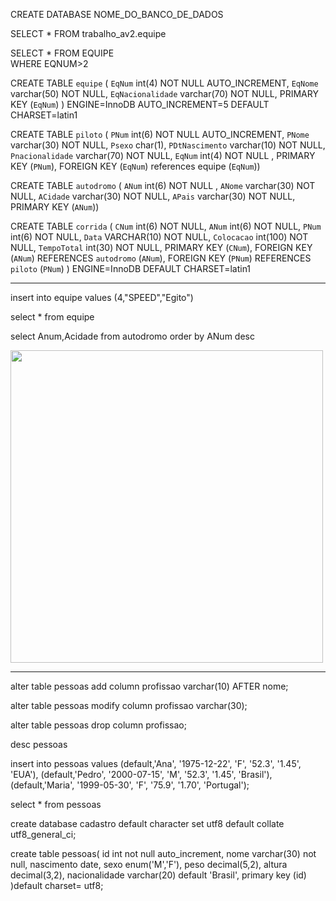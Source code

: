 CREATE DATABASE NOME_DO_BANCO_DE_DADOS

SELECT * FROM trabalho_av2.equipe

SELECT * FROM EQUIPE<br>
WHERE EQNUM>2


CREATE TABLE `equipe` (
  `EqNum` int(4) NOT NULL AUTO_INCREMENT,
  `EqNome` varchar(50) NOT NULL,
  `EqNacionalidade` varchar(70) NOT NULL,
  PRIMARY KEY (`EqNum`)
) ENGINE=InnoDB AUTO_INCREMENT=5 DEFAULT CHARSET=latin1


CREATE TABLE `piloto` (
  `PNum` int(6) NOT NULL AUTO_INCREMENT,
  `PNome` varchar(30) NOT NULL,
  `Psexo` char(1),
  `PDtNascimento` varchar(10) NOT NULL,
  `Pnacionalidade` varchar(70) NOT NULL,
  `EqNum` int(4) NOT NULL ,
  PRIMARY KEY (`PNum`),
  FOREIGN KEY (`EqNum`) references equipe (`EqNum`))
  
  
  CREATE TABLE `autodromo` (
  `ANum` int(6) NOT NULL ,
  `ANome` varchar(30) NOT NULL,
  `ACidade` varchar(30) NOT NULL,
  `APais` varchar(30) NOT NULL,
  PRIMARY KEY (`ANum`))
  
  
  CREATE TABLE `corrida` (
  `CNum` int(6) NOT NULL,
  `ANum` int(6) NOT NULL,
  `PNum` int(6) NOT NULL,
  `Data` VARCHAR(10) NOT NULL,
  `Colocacao` int(100) NOT NULL,
  `TempoTotal` int(30) NOT NULL,
  PRIMARY KEY (`CNum`),
  FOREIGN KEY (`ANum`) REFERENCES `autodromo` (`ANum`),
  FOREIGN KEY (`PNum`) REFERENCES `piloto` (`PNum`)
) ENGINE=InnoDB DEFAULT CHARSET=latin1


_______________________________________________________________________
insert into equipe values (4,"SPEED","Egito")

select * from equipe

select Anum,Acidade from autodromo
order by ANum desc

<img src="https://user-images.githubusercontent.com/61218420/101342232-07df7400-3861-11eb-8f44-6783e2a0878c.png" width="500">

<hr>

alter table pessoas
add column profissao varchar(10) AFTER nome;

alter table pessoas
modify column profissao varchar(30);

alter table pessoas
drop column profissao;

desc pessoas

insert into pessoas values
(default,'Ana', '1975-12-22', 'F', '52.3', '1.45', 'EUA'),
(default,'Pedro', '2000-07-15', 'M', '52.3', '1.45', 'Brasil'),
(default,'Maria', '1999-05-30', 'F', '75.9', '1.70', 'Portugal');

select * from pessoas




create database cadastro
default character set utf8
default collate utf8_general_ci;

create table pessoas(
id int not null auto_increment,
nome varchar(30) not null,
nascimento date,
sexo enum('M','F'),
peso decimal(5,2),
altura decimal(3,2),
nacionalidade varchar(20) default 'Brasil',
primary key (id)
)default charset= utf8;
  
